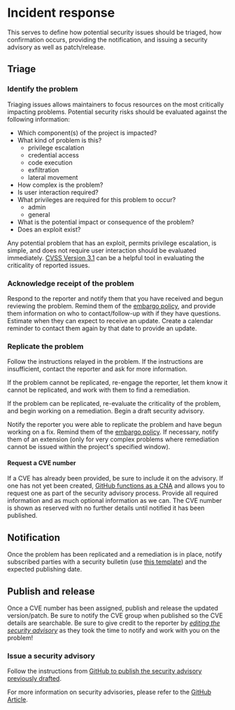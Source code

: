 # Incident response

This serves to define how potential security issues should be triaged, how
confirmation occurs, providing the notification, and issuing a security advisory
as well as patch/release.

## Triage

### Identify the problem

Triaging issues allows maintainers to focus resources on the most critically
impacting problems. Potential security risks should be evaluated against the
following information:

* Which component(s) of the project is impacted?
* What kind of problem is this?
  * privilege escalation
  * credential access
  * code execution
  * exfiltration
  * lateral movement
* How complex is the problem?
* Is user interaction required?
* What privileges are required for this problem to occur?
  * admin
  * general
* What is the potential impact or consequence of the problem?
* Does an exploit exist?

Any potential problem that has an exploit, permits privilege escalation, is
simple, and does not require user interaction should be evaluated immediately.
[CVSS Version 3.1](https://nvd.nist.gov/vuln-metrics/cvss/v3-calculator) can be
a helpful tool in evaluating the criticality of reported issues.

### Acknowledge receipt of the problem

Respond to the reporter and notify them that you have received and begun reviewing the problem. Remind them of the [embargo policy](https://github.com/cncf/tag-security/blob/231b87f371274b2d68def2c6a35a719210836191/project-resources/templates/embargo-policy.md), and provide them
information on who to contact/follow-up with if they have questions. Estimate when they can expect to receive an update. Create a calendar reminder to contact them again by that date to provide an update.

### Replicate the problem

Follow the instructions relayed in the problem. If the instructions are
insufficient, contact the reporter and ask for more information.

If the problem cannot be replicated, re-engage the reporter, let them know it
cannot be replicated, and work with them to find a remediation.

If the problem can be replicated, re-evaluate the criticality of the problem, and
begin working on a remediation. Begin a draft security advisory.

Notify the reporter you were able to replicate the problem and have begun working
on a fix. Remind them of the [embargo policy](https://github.com/cncf/tag-security/blob/231b87f371274b2d68def2c6a35a719210836191/project-resources/templates/embargo-policy.md). If necessary, notify them of an
extension (only for very complex problems where remediation cannot be issued
within the project's specified window).

#### Request a CVE number

If a CVE has already been provided, be sure to include it on the advisory. If
one has not yet been created, [GitHub functions as a
CNA](https://docs.github.com/en/code-security/security-advisories/about-github-security-advisories#cve-identification-numbers)
and allows you to request one as part of the security advisory process. Provide
all required information and as much optional information as we can. The CVE
number is shown as reserved with no further details until notified it has been
published.

## Notification

Once the problem has been replicated and a remediation is in place, notify
subscribed parties with a security bulletin (use [this template](https://github.com/cncf/tag-security/blob/231b87f371274b2d68def2c6a35a719210836191/project-resources/templates/embargo.md)) and the expected publishing date.

## Publish and release

Once a CVE number has been assigned, publish and release the updated
version/patch. Be sure to notify the CVE group when published so the CVE details
are searchable. Be sure to give credit to the reporter by *[editing the security
advisory](https://docs.github.com/en/github/managing-security-vulnerabilities/editing-a-security-advisory#about-credits-for-security-advisories)*
as they took the time to notify and work with you on the problem!

### Issue a security advisory

Follow the instructions from [GitHub to publish the security advisory previously
drafted](https://docs.github.com/en/github/managing-security-vulnerabilities/publishing-a-security-advisory).

For more information on security advisories, please refer to the [GitHub
Article](https://docs.github.com/en/code-security/security-advisories/about-github-security-advisories).